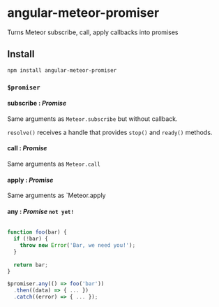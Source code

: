 # angular-meteor-promiser
Turns Meteor subscribe, call, apply callbacks into promises

## Install

```bash
npm install angular-meteor-promiser
```


### `$promiser`

#### subscribe : *Promise*

Same arguments as `Meteor.subscribe` but without callback. 

`resolve()` receives a handle that provides `stop()` and `ready()` methods.

#### call : *Promise*

Same arguments as `Meteor.call`

#### apply : *Promise*

Same arguments as `Meteor.apply

#### any : *Promise* `not yet!`

```js

function foo(bar) {
  if (!bar) {
    throw new Error('Bar, we need you!');
  }
  
  return bar;
}

$promiser.any(() => foo('bar'))
  .then((data) => { ... })
  .catch((error) => { ... });
```
